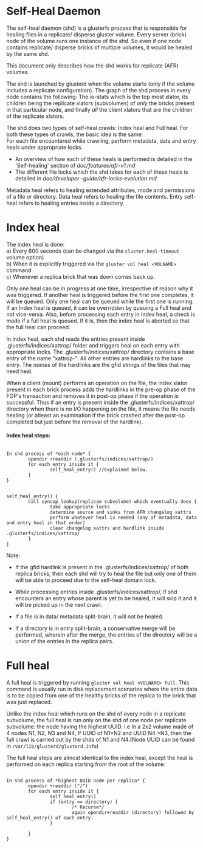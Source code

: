Self-Heal Daemon
================
The self-heal daemon (shd) is a glusterfs process that is responsible for healing files in a replicate/ disperse gluster volume.
Every server (brick) node of the volume runs one instance of the shd. So even if one node contains replicate/ disperse bricks of
multiple volumes, it would be healed by the same shd.

This document only describes how the shd works for replicate (AFR) volumes.

The shd is launched by glusterd when the volume starts (only if the volume includes a replicate configuration). The graph
of the shd process in every node contains the following: The io-stats which is the top most xlator, its children being the
replicate xlators (subvolumes) of *only* the bricks present in that particular node, and finally *all* the client xlators that are the children of the replicate xlators.

The shd does two types of self-heal crawls: Index heal and Full heal. For both these types of crawls, the basic idea is the same:  
For each file encountered while crawling, perform metadata, data and entry heals under appropriate locks.  
* An overview of how each of these heals is performed is detailed in the 'Self-healing' section of *doc/features/afr-v1.md*
* The different file locks which the shd takes for each of these heals is detailed in *doc/developer
-guide/afr-locks-evolution.md*

Metadata heal refers to healing extended attributes, mode and permissions of a file or directory.
Data heal refers to healing the file contents.
Entry self-heal refers to healing entries inside a directory.

Index heal
==========
The index heal is done:  
  a) Every 600 seconds (can be changed via the `cluster.heal-timeout` volume option)  
  b) When it is explicitly triggered via the `gluster vol heal <VOLNAME>` command  
  c) Whenever a replica brick that was down comes back up.  
  
Only one heal can be in progress at one time, irrespective of reason why it was triggered. If another heal is triggered before the first one completes, it will be queued.
Only one heal can be queued while the first one is running. If an Index heal is queued, it can be overridden by queuing a Full heal and not vice-versa.  Also, before processing
each entry in index heal, a check is made if a full heal is queued. If it is, then the index heal is aborted so that the full heal can proceed. 

In index heal, each shd reads the entries present inside .glusterfs/indices/xattrop/ folder and triggers heal on each entry with appropriate locks.
The .glusterfs/indices/xattrop/ directory contains a base entry of the name "xattrop-<virtual-gfid-string>". All other entries are hardlinks to the base entry. The
*names* of the hardlinks are the gfid strings of the files that may need heal. 

When a client (mount) performs an operation on the file, the index xlator present in each brick process adds the hardlinks in the pre-op phase of the FOP's transaction
and removes it in post-op phase if the operation is successful. Thus if an entry is present inside the .glusterfs/indices/xattrop/ directory when there is no I/O 
happening on the file, it means the file needs healing (or atleast an examination if the brick crashed after the post-op completed but just before the removal of the hardlink).

#### Index heal steps:
<pre><code>
In shd process of *each node* {
        opendir +readdir (.glusterfs/indices/xattrop/)
        for each entry inside it {
                self_heal_entry() //Explained below.
        }
}
</code></pre>

<pre><code>
self_heal_entry() {
        Call syncop_lookup(replicae subvolume) which eventually does {
                take appropriate locks
                determine source and sinks from AFR changelog xattrs	
                perform whatever heal is needed (any of metadata, data and entry heal in that order)
                clear changelog xattrs and hardlink inside .glusterfs/indices/xattrop/
        }
}
</code></pre>

Note:
* If the gfid hardlink is present in the .glusterfs/indices/xattrop/ of both replica bricks, then each shd will try to heal the file but only one of them will be able to proceed due to the self-heal domain lock.

* While processing entries inside .glusterfs/indices/xattrop/, if shd encounters an entry whose parent is yet to be healed, it will skip it and it will be picked up in the next crawl.

* If a file is in data/ metadata split-brain, it will not be healed.

* If a directory is in entry split-brain, a conservative merge will be performed, wherein after the merge, the entries of the directory will be a union of the entries in the replica pairs.

Full heal
=========
A full heal is triggered by running `gluster vol heal <VOLNAME> full`. This command is usually run in disk replacement scenarios where the entire data is to be copied from one of the healthy bricks of the replica to the brick that was just replaced.

Unlike the index heal which runs on the shd of every node in a replicate subvolume, the full heal is run only on the shd of one node per replicate subvolume: the node having the highest UUID.
i.e In a 2x2 volume made of 4 nodes N1, N2, N3 and N4, If UUID of N1>N2 and UUID N4 >N3, then the full crawl is carried out by the shds of N1 and N4.(Node UUID can be found in `/var/lib/glusterd/glusterd.info`)

The full heal steps are almost identical to the index heal, except the heal is performed on each replica starting from the root of the volume:
<pre><code>
In shd process of *highest UUID node per replica* {
        opendir +readdir ("/")
        for each entry inside it {
                self_heal_entry()
                if (entry == directory) {
                        /* Recurse*/
                        again opendir+readdir (directory) followed by self_heal_entry() of each entry.
                }
                
        }
}
</code></pre>
